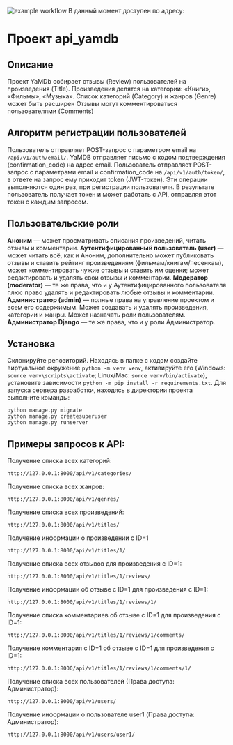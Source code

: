 ![example workflow](https://github.com/matyusovp/yamdb_final/actions/workflows/yamdb_workflow.yml/badge.svg)
В данный момент доступен по адресу: 

# Проект api_yamdb

## Описание

Проект YaMDb собирает отзывы (Review) пользователей на произведения (Title).
Произведения делятся на категории: «Книги», «Фильмы», «Музыка».
Список категорий (Category) и жанров (Genre) может быть расширен
Отзывы могут комментироваться пользователями (Comments) 

## Алгоритм регистрации пользователей
Пользователь отправляет POST-запрос с параметром email на `/api/v1/auth/email/`.
YaMDB отправляет письмо с кодом подтверждения (confirmation_code) на адрес email.
Пользователь отправляет POST-запрос с параметрами email и confirmation_code на `/api/v1/auth/token/`, в ответе на запрос ему приходит token (JWT-токен).
Эти операции выполняются один раз, при регистрации пользователя. В результате пользователь получает токен и может работать с API, отправляя этот токен с каждым запросом.
## Пользовательские роли
**Аноним** — может просматривать описания произведений, читать отзывы и комментарии.
**Аутентифицированный пользователь (user)** — может читать всё, как и Аноним, дополнительно может публиковать отзывы и ставить рейтинг произведениям (фильмам/книгам/песенкам), может комментировать чужие отзывы и ставить им оценки; может редактировать и удалять свои отзывы и комментарии.
**Модератор (moderator)** — те же права, что и у Аутентифицированного пользователя плюс право удалять и редактировать любые отзывы и комментарии.
**Администратор (admin)** — полные права на управление проектом и всем его содержимым. Может создавать и удалять произведения, категории и жанры. Может назначать роли пользователям.
**Администратор Django** — те же права, что и у роли Администратор.
## Установка
Склонируйте репозиторий. Находясь в папке с кодом создайте виртуальное окружение `python -m venv venv`, активируйте его (Windows: `source venv\scripts\activate`; Linux/Mac: `sorce venv/bin/activate`), установите зависимости `python -m pip install -r requirements.txt`.
Для запуска сервера разработки,  находясь в директории проекта выполните команды:
```
python manage.py migrate
python manage.py createsuperuser
python manage.py runserver
```

##  Примеры запросов к API:

Получение списка всех категорий:
```
http://127.0.0.1:8000/api/v1/categories/
```
Получение списка всех жанров:
```
http://127.0.0.1:8000/api/v1/genres/
```
Получение списка всех произведений:
```
http://127.0.0.1:8000/api/v1/titles/
```
Получение информации о произведении с ID=1
```
http://127.0.0.1:8000/api/v1/titles/1/
```
Получение списка всех отзывов для произведения с ID=1:
```
http://127.0.0.1:8000/api/v1/titles/1/reviews/
```
Получение информации об отзыве с ID=1 для произведения с ID=1:
```
http://127.0.0.1:8000/api/v1/titles/1/reviews/1/
```
Получение списка комментариев об отзыве с ID=1 для произведения с ID=1:
```
http://127.0.0.1:8000/api/v1/titles/1/reviews/1/comments/
```
Получение комментария с ID=1 об отзыве с ID=1 для произведения с ID=1:
```
http://127.0.0.1:8000/api/v1/titles/1/reviews/1/comments/1/
```
Получение списка всех пользователей (Права доступа: Администратор):
```
http://127.0.0.1:8000/api/v1/users/
```
Получение информации о пользователе user1 (Права доступа: Администратор):
```
http://127.0.0.1:8000/api/v1/users/user1/
```